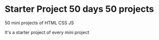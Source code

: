 # Starter Project 50 days 50 projects
 
 50 mini projects of HTML CSS JS

 It's a starter project of every mini project
